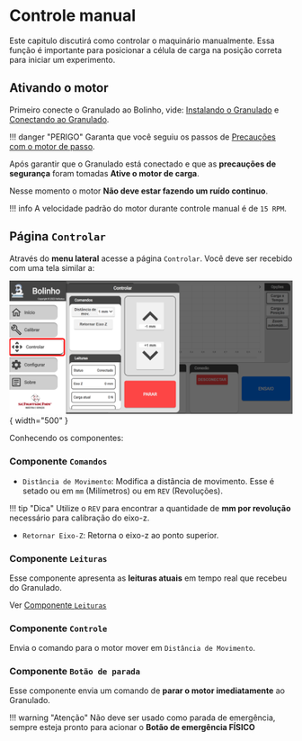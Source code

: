 <!--
 Copyright (C) 2023 Hefestus
 
 This file is part of Bolinho.
 
 Bolinho is free software: you can redistribute it and/or modify
 it under the terms of the GNU General Public License as published by
 the Free Software Foundation, either version 3 of the License, or
 (at your option) any later version.
 
 Bolinho is distributed in the hope that it will be useful,
 but WITHOUT ANY WARRANTY; without even the implied warranty of
 MERCHANTABILITY or FITNESS FOR A PARTICULAR PURPOSE.  See the
 GNU General Public License for more details.
 
 You should have received a copy of the GNU General Public License
 along with Bolinho.  If not, see <http://www.gnu.org/licenses/>.
-->

# Controle manual

Este capitulo discutirá como controlar o maquinário manualmente. Essa função é importante para posicionar a célula de carga na posição correta para iniciar um experimento.

## Ativando o motor
Primeiro conecte o Granulado ao Bolinho, vide: [Instalando o Granulado](./instalacao.md#instalando-o-granulado) e [Conectando ao Granulado](./calibracao.md#conectando-ao-granulado).

!!! danger "PERIGO"
    Garanta que você seguiu os passos de [Precauções com o motor de passo](./instalacao.md#precaucoes-com-o-motor-de-passo).

Após garantir que o Granulado está conectado e que as **precauções de segurança** foram tomadas **Ative o motor de carga**.

Nesse momento o motor **Não deve estar fazendo um ruído continuo**.

!!! info
    A velocidade padrão do motor durante controle manual é de `15 RPM`.

## Página `Controlar`

Através do **menu lateral** acesse a página `Controlar`. Você deve ser recebido com uma tela similar a:

![Alt text](image-17.png){ width="500" }

Conhecendo os componentes:

### Componente `Comandos`

* `Distância de Movimento`: Modifica a distância de movimento. Esse é setado ou em `mm` (Milímetros) ou em `REV` (Revoluções).
    
!!! tip "Dica"
        Utilize o `REV` para encontrar a quantidade de **mm por revolução** necessário para calibração do eixo-z.

* `Retornar Eixo-Z`: Retorna o eixo-z ao ponto superior.

### Componente `Leituras`

Esse componente apresenta as **leituras atuais** em tempo real que recebeu do Granulado.

Ver [Componente `Leituras`](./calibracao.md#componente-leituras)


### Componente `Controle`

Envia o comando para o motor mover em `Distância de Movimento`.


### Componente `Botão de parada`

Esse componente envia um comando de **parar o motor imediatamente** ao Granulado.

!!! warning "Atenção"
    Não deve ser usado como parada de emergência, sempre esteja pronto para acionar o **Botão de emergência FÍSICO**
